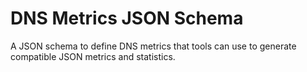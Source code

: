 # DNS Metrics JSON Schema

A JSON schema to define DNS metrics that tools can use to generate compatible
JSON metrics and statistics.
